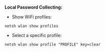 **Local Password Collecting:**
- Show WiFi profiles:
```
netsh wlan show profiles
```
- Select a specific profile:
```
netsh wlan show profile "PROFILE" key=clear
```
